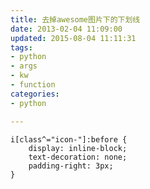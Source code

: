 ```yaml
---
title: 去掉awesome图片下的下划线
date: 2013-02-04 11:09:00
updated: 2015-08-04 11:11:31
tags: 
- python
- args
- kw
- function
categories: 
- python

---
```

    i[class^="icon-"]:before {
    	display: inline-block;
    	text-decoration: none;
        padding-right: 3px;
    }